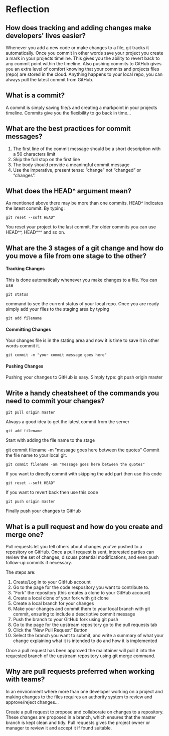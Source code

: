 # Reflection

## How does tracking and adding changes make developers' lives easier?

Whenever you add a new code or make changes to a file, git tracks it automatically. Once you commit in other words save your project you create a mark in your projects timeline. This gives you the ability to revert back to any commit point within the timeline. Also pushing commits to GitHub gives you an extra level of comfort knowing that your commits and projects files (repo) are stored in the cloud. Anything happens to your local repo, you can always pull the latest commit from GitHub.


## What is a commit?

A commit is simply saving file/s and creating a markpoint in your projects timeline. Commits give you the flexibility to go back in time...

## What are the best practices for commit messages?

1. The first line of the commit message should be a short description with a 50 characters limit
2. Skip the full stop on the first line
3. The body should provide a meaningful commit message
4. Use the imperative, present tense: “change” not “changed” or “changes”.


## What does the HEAD^ argument mean?

As mentioned above there may be more than one commits. HEAD^ indicates the latest commit. By typing:

````
git reset --soft HEAD^
````

You reset your project to the last commit. For older commits you can use HEAD^^, HEAD^^^ and so on.

## What are the 3 stages of a git change and how do you move a file from one stage to the other?

#### Tracking Changes

This is done automatically whenever you make changes to a file. You can use
````
git status
````
command to see the current status of your local repo. Once you are ready simply add your files to the staging area by typing
````
git add filename
````

#### Committing Changes
Your changes file is in the stating area and now it is time to save it in other words commit it.
````
git commit -m "your commit message goes here"
````

#### Pushing Changes
Pushing your changes to GitHub is easy. Simply type:
git push origin master











## Write a handy cheatsheet of the commands you need to commit your changes?

````
git pull origin master
````

Always a good idea to get the latest commit from the server

````
git add filename
````

Start with adding the file name to the stage

git commit filename -m "message goes here between the quotes"
Commit the file name to your local git.

````
git commit filename -am "message goes here between the quotes"
````

If you want to directly commit with skipping the add part then use this code

````
git reset --soft HEAD^
````

If you want to revert back then use this code

````
git push origin master
````

Finally push your changes to GitHub

## What is a pull request and how do you create and merge one?

Pull requests let you tell others about changes you've pushed to a repository on GitHub. Once a pull request is sent, interested parties can review the set of changes, discuss potential modifications, and even push follow-up commits if necessary.

The steps are:

1. Create/Log in to your GitHub account
2. Go to the page for the code respository you want to contribute to.
3. “Fork” the repository (this creates a clone to your GitHub account)
4. Create a local clone of your fork with git clone
5. Create a local branch for your changes
6. Make your changes and commit them to your local branch with git commit, ensuring to include a descriptive commit message
7. Push the branch to your GitHub fork using git push
8. Go to the page for the upstream repository go to the pull requests tab
9. Click the “New Pull Request” Button
10. Select the branch you want to submit, and write a summary of what your change explaining what it is intended to do and how it is implemented

Once a pull request has been approved the maintainer will pull it into the requested branch of the upstream repository using git merge  command.

## Why are pull requests preferred when working with teams?

In an environment where more than one developer working on a project and making changes to the files requires an authority system to review and approve/reject changes...

Create a pull request to propose and collaborate on changes to a repository. These changes are proposed in a branch, which ensures that the master branch is kept clean and tidy. Pull requests gives the project owner or manager to review it and accept it if found suitable.